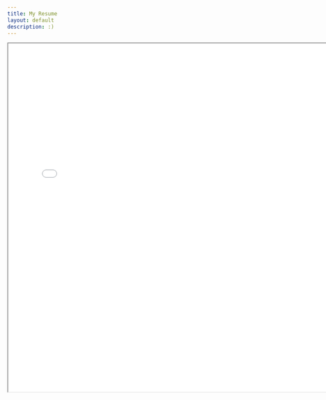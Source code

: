 ```yaml
---
title: My Resume
layout: default
description: :)
---
```


<div id="resume">
<iframe width="150%" height="800" src="assets/resume.pdf" title="Resume">
</div>

#### Links:

[Home](https://ekandell.github.io/)

[Projects](https://ekandell.github.io/projects/)

[About](https://ekandell.github.io/about/)

[Resume](https://ekandell.github.io/resume)
